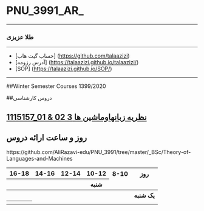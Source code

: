 # PNU_3991_AR_
----------
### طلا عزیزی

---
- [حساب گیت هاب] (https://github.com/talaazizi)
- [آدرس رزومه] (https://talaazizi.github.io/talaazizi/)
- [SOP] (https://talaazizi.github.io/SOP/)


-------------------
##Winter Semester Courses 1399/2020

##دروس کارشناسی

[1115157_01 & 02 نظريه زبانهاوماشين ها 3](https://github.com/AliRazavi-edu/PNU_3991/tree/master/_BSc/Theory-of-Languages-and-Machines)
-----------------
## روز و ساعت ارائه دروس

<table style="width:100%">
<tr>
    <th >16-18</th>
    <th >14-16</th>
    <th >12-14</th>
    <th>10-12</th>
    <th>8-10</th>
    <th>روز</th>
  </tr>
  <tr>
    <th ></th>
    https://github.com/AliRazavi-edu/PNU_3991/tree/master/_BSc/Theory-of-Languages-and-Machines
     <th></th>
    <th></th>
    <th>شنبه</th>
  </tr>
   <tr>
    <th ></th>
    <th ></th>
    <th></th>
    <th></th>
    <th ></th>
    <th>یک شنبه</th>
  </tr>
   <tr>
     <th ><a href=
